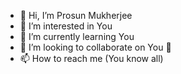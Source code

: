 - 👋 Hi, I’m Prosun Mukherjee
- 👀 I’m interested in You
- 🌱 I’m currently learning You
- 💞️ I’m looking to collaborate on You 🥱
- 📫 How to reach me (You know all)


<!---
Prosunsajal4/Prosunsajal4 is a ✨ special ✨ repository because its `README.md` (this file) appears on your GitHub profile.
You can click the Preview link to take a look at your changes.
--->
